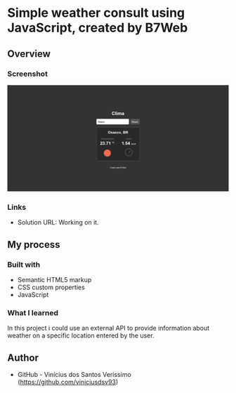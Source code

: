# Simple weather consult using JavaScript, created by B7Web

## Overview

### Screenshot

![](./screenshot.png)

### Links

-   Solution URL: Working on it.

## My process

### Built with

-   Semantic HTML5 markup
-   CSS custom properties
-   JavaScript

### What I learned

In this project i could use an external API to provide information about weather on a specific location entered by the user.

## Author

-   GitHub - Vinícius dos Santos Verissimo (https://github.com/viniciusdsv93)
